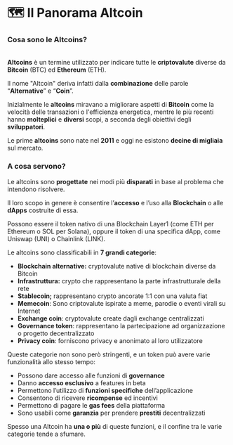 # 🗺 Il Panorama Altcoin

### **Cosa sono le Altcoins?**

\
**Altcoins** è un termine utilizzato per indicare tutte le **criptovalute** diverse da **Bitcoin** (BTC) ed **Ethereum** (ETH).

Il nome "Altcoin" deriva infatti dalla **combinazione** delle parole “**Alternative**” e “**Coin**”.

Inizialmente le **altcoins** miravano a migliorare aspetti di **Bitcoin** come la velocità delle transazioni o l'efficienza energetica, mentre le più recenti hanno **molteplici** e **diversi** scopi, a seconda degli obiettivi degli **sviluppatori**.

Le prime **altcoins** sono nate nel **2011** e oggi ne esistono **decine di migliaia** sul mercato.

### A cosa servono? <a href="#a-cosa-servono" id="a-cosa-servono"></a>

Le altcoins sono **progettate** nei modi più **disparati** in base al problema che intendono risolvere.

Il loro scopo in genere è consentire l’**accesso** e l’uso alla **Blockchain** o alle **dApps** costruite di essa.

Possono essere il token nativo di una Blockchain Layer1 (come ETH per Ethereum o SOL per Solana), oppure il token di una specifica dApp, come Uniswap (UNI) o Chainlink (LINK).

Le altcoins sono classificabili in **7 grandi categorie**:

* **Blockchain alternative:** cryptovalute native di blockchain diverse da Bitcoin
* **Infrastruttura:** crypto che rappresentano la parte infrastrutturale della rete
* **Stablecoin;** rappresentano crypto ancorate 1:1 con una valuta fiat
* **Memecoin**: Sono criptovalute ispirate a meme, parodie o eventi virali su Internet
* **Exchange coin**: cryptovalute create dagli exchange centralizzati
* **Governance token**: rappresentano la partecipazione ad organizzazione o progetto decentralizzato
* **Privacy coin**: forniscono privacy e anonimato al loro utilizzatore&#x20;

Queste categorie non sono però stringenti, e un token può avere varie funzionalità allo stesso tempo:

* Possono dare accesso alle funzioni di **governance**
* Danno **accesso esclusivo** a features in beta
* Permettono l’utilizzo di **funzioni specifiche** dell’applicazione
* Consentono di ricevere **ricompense** ed incentivi
* Permettono di pagare le **gas fees** della piattaforma
* Sono usabili come **garanzia** per prendere **prestiti** decentralizzati

Spesso una Altcoin ha **una o più** di queste funzioni, e il confine tra le varie categorie tende a sfumare.

